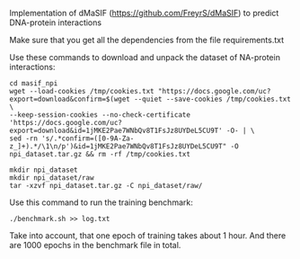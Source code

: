 Implementation of dMaSIF (https://github.com/FreyrS/dMaSIF) to predict DNA-protein interactions

Make sure that you get all the dependencies from the file requirements.txt

Use these commands to download and unpack the dataset of NA-protein interactions:

    cd masif_npi
    wget --load-cookies /tmp/cookies.txt "https://docs.google.com/uc?export=download&confirm=$(wget --quiet --save-cookies /tmp/cookies.txt  \
    --keep-session-cookies --no-check-certificate 'https://docs.google.com/uc?export=download&id=1jMKE2Pae7WNbQv8T1FsJz8UYDeL5CU9T' -O- | \
    sed -rn 's/.*confirm=([0-9A-Za-z_]+).*/\1\n/p')&id=1jMKE2Pae7WNbQv8T1FsJz8UYDeL5CU9T" -O npi_dataset.tar.gz && rm -rf /tmp/cookies.txt

    mkdir npi_dataset
    mkdir npi_dataset/raw    
    tar -xzvf npi_dataset.tar.gz -C npi_dataset/raw/

Use this command to run the training benchmark:

    ./benchmark.sh >> log.txt
    
Take into account, that one epoch of training takes about 1 hour. And there are 1000 epochs in the benchmark file in total. 

